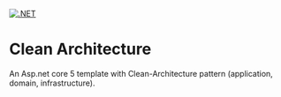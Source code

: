 [![.NET](https://img.shields.io/badge/--512BD4?logo=.net&logoColor=ffffff)](https://dotnet.microsoft.com/)
# Clean Architecture
An Asp.net core 5 template with Clean-Architecture pattern (application, domain, infrastructure).
